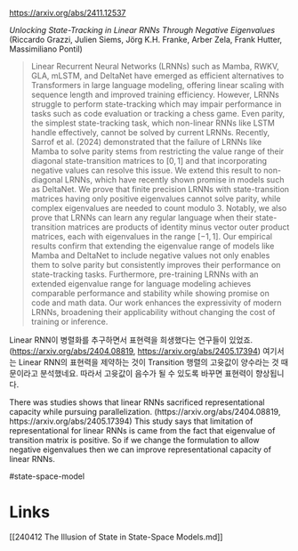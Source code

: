 https://arxiv.org/abs/2411.12537

*Unlocking State-Tracking in Linear RNNs Through Negative Eigenvalues* (Riccardo Grazzi, Julien Siems, Jörg K.H. Franke, Arber Zela, Frank Hutter, Massimiliano Pontil)

> Linear Recurrent Neural Networks (LRNNs) such as Mamba, RWKV, GLA, mLSTM, and DeltaNet have emerged as efficient alternatives to Transformers in large language modeling, offering linear scaling with sequence length and improved training efficiency. However, LRNNs struggle to perform state-tracking which may impair performance in tasks such as code evaluation or tracking a chess game. Even parity, the simplest state-tracking task, which non-linear RNNs like LSTM handle effectively, cannot be solved by current LRNNs. Recently, Sarrof et al. (2024) demonstrated that the failure of LRNNs like Mamba to solve parity stems from restricting the value range of their diagonal state-transition matrices to $[0, 1]$ and that incorporating negative values can resolve this issue. We extend this result to non-diagonal LRNNs, which have recently shown promise in models such as DeltaNet. We prove that finite precision LRNNs with state-transition matrices having only positive eigenvalues cannot solve parity, while complex eigenvalues are needed to count modulo $3$. Notably, we also prove that LRNNs can learn any regular language when their state-transition matrices are products of identity minus vector outer product matrices, each with eigenvalues in the range $[-1, 1]$. Our empirical results confirm that extending the eigenvalue range of models like Mamba and DeltaNet to include negative values not only enables them to solve parity but consistently improves their performance on state-tracking tasks. Furthermore, pre-training LRNNs with an extended eigenvalue range for language modeling achieves comparable performance and stability while showing promise on code and math data. Our work enhances the expressivity of modern LRNNs, broadening their applicability without changing the cost of training or inference.

Linear RNN이 병렬화를 추구하면서 표현력을 희생했다는 연구들이 있었죠. (https://arxiv.org/abs/2404.08819, https://arxiv.org/abs/2405.17394) 여기서는 Linear RNN의 표현력을 제약하는 것이 Transition 행렬의 고윳값이 양수라는 것 때문이라고 분석했네요. 따라서 고윳값이 음수가 될 수 있도록 바꾸면 표현력이 향상됩니다.

<english>
There was studies shows that linear RNNs sacrificed representational capacity while pursuing parallelization. (https://arxiv.org/abs/2404.08819, https://arxiv.org/abs/2405.17394) This study says that limitation of representational for linear RNNs is came from the fact that eigenvalue of transition matrix is positive. So if we change the formulation to allow negative eigenvalues then we can improve representational capacity of linear RNNs.
</english>

#state-space-model

# Links

[[240412 The Illusion of State in State-Space Models.md]]